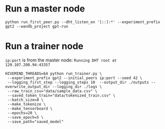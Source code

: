 # Run a master node

```
python run_first_peer.py --dht_listen_on '[::]:*' --experiment_prefix gpt2 --wandb_project gpt-run
```

# Run a trainer node

`ip:port` is from the master node: `Running DHT root at 129.107.208.94:43357`

```
HIVEMIND_THREADS=64 python run_trainer.py \
 --experiment_prefix gpt2 --initial_peers ip:port --seed 42 \
 --logging_first_step --logging_steps 10  --output_dir ./outputs --overwrite_output_dir --logging_dir ./logs \
 --raw_train_csv="data/sample_data.csv" \
 --saved_token_train="data/tokenized_train.csv" \
 --batch_size=8 \
 --make_tokenize \
 --make_tensorboard \
 --epochs=20 \
 --save_epoch=5 \
 --save_path="saved_model"
```